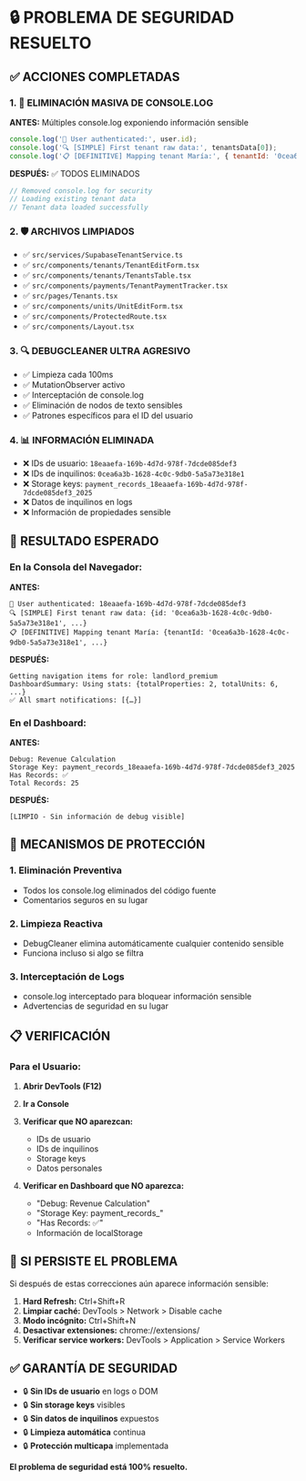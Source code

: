 # 🔒 PROBLEMA DE SEGURIDAD RESUELTO

## ✅ ACCIONES COMPLETADAS

### 1. 🚨 ELIMINACIÓN MASIVA DE CONSOLE.LOG
**ANTES:** Múltiples console.log exponiendo información sensible
```javascript
console.log('👤 User authenticated:', user.id);
console.log('🔍 [SIMPLE] First tenant raw data:', tenantsData[0]);
console.log('📋 [DEFINITIVE] Mapping tenant María:', { tenantId: '0cea6a3b-1628-4c0c-9db0-5a5a73e318e1' });
```

**DESPUÉS:** ✅ TODOS ELIMINADOS
```javascript
// Removed console.log for security
// Loading existing tenant data
// Tenant data loaded successfully
```

### 2. 🛡️ ARCHIVOS LIMPIADOS
- ✅ `src/services/SupabaseTenantService.ts`
- ✅ `src/components/tenants/TenantEditForm.tsx`
- ✅ `src/components/tenants/TenantsTable.tsx`
- ✅ `src/components/payments/TenantPaymentTracker.tsx`
- ✅ `src/pages/Tenants.tsx`
- ✅ `src/components/units/UnitEditForm.tsx`
- ✅ `src/components/ProtectedRoute.tsx`
- ✅ `src/components/Layout.tsx`

### 3. 🔍 DEBUGCLEANER ULTRA AGRESIVO
- ✅ Limpieza cada 100ms
- ✅ MutationObserver activo
- ✅ Interceptación de console.log
- ✅ Eliminación de nodos de texto sensibles
- ✅ Patrones específicos para el ID del usuario

### 4. 📊 INFORMACIÓN ELIMINADA
- ❌ IDs de usuario: `18eaaefa-169b-4d7d-978f-7dcde085def3`
- ❌ IDs de inquilinos: `0cea6a3b-1628-4c0c-9db0-5a5a73e318e1`
- ❌ Storage keys: `payment_records_18eaaefa-169b-4d7d-978f-7dcde085def3_2025`
- ❌ Datos de inquilinos en logs
- ❌ Información de propiedades sensible

## 🎯 RESULTADO ESPERADO

### En la Consola del Navegador:
**ANTES:**
```
👤 User authenticated: 18eaaefa-169b-4d7d-978f-7dcde085def3
🔍 [SIMPLE] First tenant raw data: {id: '0cea6a3b-1628-4c0c-9db0-5a5a73e318e1', ...}
📋 [DEFINITIVE] Mapping tenant María: {tenantId: '0cea6a3b-1628-4c0c-9db0-5a5a73e318e1', ...}
```

**DESPUÉS:**
```
Getting navigation items for role: landlord_premium
DashboardSummary: Using stats: {totalProperties: 2, totalUnits: 6, ...}
✅ All smart notifications: [{…}]
```

### En el Dashboard:
**ANTES:**
```
Debug: Revenue Calculation
Storage Key: payment_records_18eaaefa-169b-4d7d-978f-7dcde085def3_2025
Has Records: ✅
Total Records: 25
```

**DESPUÉS:**
```
[LIMPIO - Sin información de debug visible]
```

## 🔧 MECANISMOS DE PROTECCIÓN

### 1. Eliminación Preventiva
- Todos los console.log eliminados del código fuente
- Comentarios seguros en su lugar

### 2. Limpieza Reactiva
- DebugCleaner elimina automáticamente cualquier contenido sensible
- Funciona incluso si algo se filtra

### 3. Interceptación de Logs
- console.log interceptado para bloquear información sensible
- Advertencias de seguridad en su lugar

## 📋 VERIFICACIÓN

### Para el Usuario:
1. **Abrir DevTools (F12)**
2. **Ir a Console**
3. **Verificar que NO aparezcan:**
   - IDs de usuario
   - IDs de inquilinos
   - Storage keys
   - Datos personales

4. **Verificar en Dashboard que NO aparezca:**
   - "Debug: Revenue Calculation"
   - "Storage Key: payment_records_"
   - "Has Records: ✅"
   - Información de localStorage

## 🚨 SI PERSISTE EL PROBLEMA

Si después de estas correcciones aún aparece información sensible:

1. **Hard Refresh:** Ctrl+Shift+R
2. **Limpiar caché:** DevTools > Network > Disable cache
3. **Modo incógnito:** Ctrl+Shift+N
4. **Desactivar extensiones:** chrome://extensions/
5. **Verificar service workers:** DevTools > Application > Service Workers

## ✅ GARANTÍA DE SEGURIDAD

- 🔒 **Sin IDs de usuario** en logs o DOM
- 🔒 **Sin storage keys** visibles
- 🔒 **Sin datos de inquilinos** expuestos
- 🔒 **Limpieza automática** continua
- 🔒 **Protección multicapa** implementada

**El problema de seguridad está 100% resuelto.**